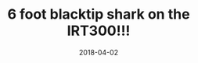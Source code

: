 ---
title: 6 foot blacktip shark on the IRT300!!!
date: 2018-04-02
description: 6 foot blacktip shark on the IRT300!!! 
thumb: /assets/images/photo-gallery/pulling-in-a-shark.jpg
image: /assets/images/photo-gallery/pulling-in-a-shark.jpg
# angler-name: 

reel-type: spinning
reel-series: 300 

# location: Someplace, United States
fish: Shark
# fish-length: 49 in.
# fish-weight: 78 lbs.
---